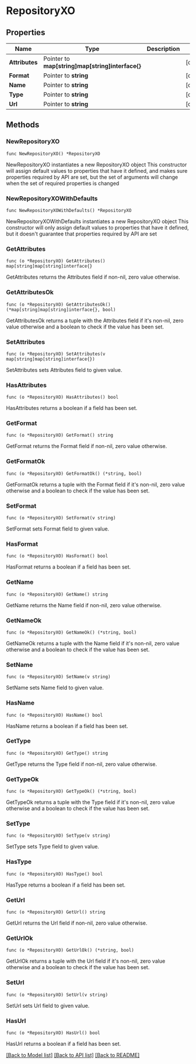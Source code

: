# RepositoryXO

## Properties

Name | Type | Description | Notes
------------ | ------------- | ------------- | -------------
**Attributes** | Pointer to **map[string]map[string]interface{}** |  | [optional] 
**Format** | Pointer to **string** |  | [optional] 
**Name** | Pointer to **string** |  | [optional] 
**Type** | Pointer to **string** |  | [optional] 
**Url** | Pointer to **string** |  | [optional] 

## Methods

### NewRepositoryXO

`func NewRepositoryXO() *RepositoryXO`

NewRepositoryXO instantiates a new RepositoryXO object
This constructor will assign default values to properties that have it defined,
and makes sure properties required by API are set, but the set of arguments
will change when the set of required properties is changed

### NewRepositoryXOWithDefaults

`func NewRepositoryXOWithDefaults() *RepositoryXO`

NewRepositoryXOWithDefaults instantiates a new RepositoryXO object
This constructor will only assign default values to properties that have it defined,
but it doesn't guarantee that properties required by API are set

### GetAttributes

`func (o *RepositoryXO) GetAttributes() map[string]map[string]interface{}`

GetAttributes returns the Attributes field if non-nil, zero value otherwise.

### GetAttributesOk

`func (o *RepositoryXO) GetAttributesOk() (*map[string]map[string]interface{}, bool)`

GetAttributesOk returns a tuple with the Attributes field if it's non-nil, zero value otherwise
and a boolean to check if the value has been set.

### SetAttributes

`func (o *RepositoryXO) SetAttributes(v map[string]map[string]interface{})`

SetAttributes sets Attributes field to given value.

### HasAttributes

`func (o *RepositoryXO) HasAttributes() bool`

HasAttributes returns a boolean if a field has been set.

### GetFormat

`func (o *RepositoryXO) GetFormat() string`

GetFormat returns the Format field if non-nil, zero value otherwise.

### GetFormatOk

`func (o *RepositoryXO) GetFormatOk() (*string, bool)`

GetFormatOk returns a tuple with the Format field if it's non-nil, zero value otherwise
and a boolean to check if the value has been set.

### SetFormat

`func (o *RepositoryXO) SetFormat(v string)`

SetFormat sets Format field to given value.

### HasFormat

`func (o *RepositoryXO) HasFormat() bool`

HasFormat returns a boolean if a field has been set.

### GetName

`func (o *RepositoryXO) GetName() string`

GetName returns the Name field if non-nil, zero value otherwise.

### GetNameOk

`func (o *RepositoryXO) GetNameOk() (*string, bool)`

GetNameOk returns a tuple with the Name field if it's non-nil, zero value otherwise
and a boolean to check if the value has been set.

### SetName

`func (o *RepositoryXO) SetName(v string)`

SetName sets Name field to given value.

### HasName

`func (o *RepositoryXO) HasName() bool`

HasName returns a boolean if a field has been set.

### GetType

`func (o *RepositoryXO) GetType() string`

GetType returns the Type field if non-nil, zero value otherwise.

### GetTypeOk

`func (o *RepositoryXO) GetTypeOk() (*string, bool)`

GetTypeOk returns a tuple with the Type field if it's non-nil, zero value otherwise
and a boolean to check if the value has been set.

### SetType

`func (o *RepositoryXO) SetType(v string)`

SetType sets Type field to given value.

### HasType

`func (o *RepositoryXO) HasType() bool`

HasType returns a boolean if a field has been set.

### GetUrl

`func (o *RepositoryXO) GetUrl() string`

GetUrl returns the Url field if non-nil, zero value otherwise.

### GetUrlOk

`func (o *RepositoryXO) GetUrlOk() (*string, bool)`

GetUrlOk returns a tuple with the Url field if it's non-nil, zero value otherwise
and a boolean to check if the value has been set.

### SetUrl

`func (o *RepositoryXO) SetUrl(v string)`

SetUrl sets Url field to given value.

### HasUrl

`func (o *RepositoryXO) HasUrl() bool`

HasUrl returns a boolean if a field has been set.


[[Back to Model list]](../README.md#documentation-for-models) [[Back to API list]](../README.md#documentation-for-api-endpoints) [[Back to README]](../README.md)


